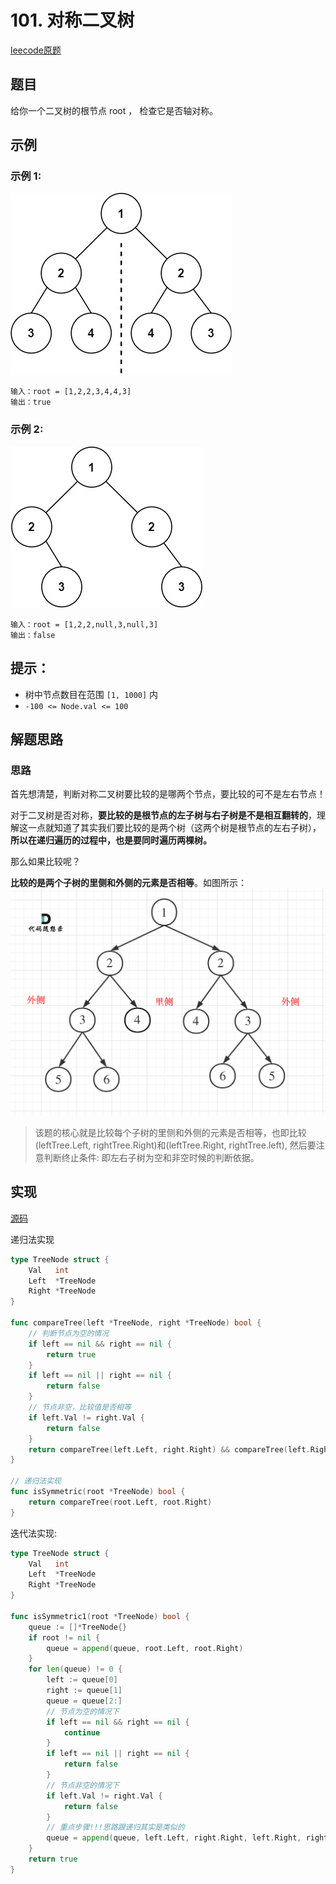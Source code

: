 # 101. 对称二叉树

[leecode原题](https://leetcode.cn/problems/symmetric-tree/)

## 题目
给你一个二叉树的根节点 root ， 检查它是否轴对称。

## 示例

### 示例 1:
![](images/symtree1.jpg)
```text
输入：root = [1,2,2,3,4,4,3]
输出：true
```

### 示例 2:
![](images/symtree2.jpg)
```text
输入：root = [1,2,2,null,3,null,3]
输出：false
```

## 提示：
- 树中节点数目在范围 `[1, 1000]` 内
- `-100 <= Node.val <= 100`

## 解题思路

### 思路

首先想清楚，判断对称二叉树要比较的是哪两个节点，要比较的可不是左右节点！

对于二叉树是否对称，**要比较的是根节点的左子树与右子树是不是相互翻转的**，理解这一点就知道了其实我们要比较的是两个树（这两个树是根节点的左右子树），**所以在递归遍历的过程中，也是要同时遍历两棵树。**

那么如果比较呢？

**比较的是两个子树的里侧和外侧的元素是否相等**。如图所示：
![](images/101-solu.png)

> 该题的核心就是比较每个子树的里侧和外侧的元素是否相等，也即比较(leftTree.Left, rightTree.Right)和(leftTree.Right, rightTree.left), 然后要注意判断终止条件: 即左右子树为空和非空时候的判断依据。

## 实现

[源码](./code/101-symmetric-tree/main.go)

递归法实现
```go
type TreeNode struct {
	Val   int
	Left  *TreeNode
	Right *TreeNode
}

func compareTree(left *TreeNode, right *TreeNode) bool {
	// 判断节点为空的情况
	if left == nil && right == nil {
		return true
	}
	if left == nil || right == nil {
		return false
	}
	// 节点非空，比较值是否相等
	if left.Val != right.Val {
		return false
	}
	return compareTree(left.Left, right.Right) && compareTree(left.Right, right.Left)
}

// 递归法实现
func isSymmetric(root *TreeNode) bool {
	return compareTree(root.Left, root.Right)
}
```

迭代法实现:
```go
type TreeNode struct {
	Val   int
	Left  *TreeNode
	Right *TreeNode
}

func isSymmetric1(root *TreeNode) bool {
	queue := []*TreeNode{}
	if root != nil {
		queue = append(queue, root.Left, root.Right)
	}
	for len(queue) != 0 {
		left := queue[0]
		right := queue[1]
		queue = queue[2:]
		// 节点为空的情况下
		if left == nil && right == nil {
			continue
		}
		if left == nil || right == nil {
			return false
		}
		// 节点非空的情况下
		if left.Val != right.Val {
			return false
		}
		// 重点步骤!!!思路跟递归其实是类似的
		queue = append(queue, left.Left, right.Right, left.Right, right.Left)
	}
	return true
}
```